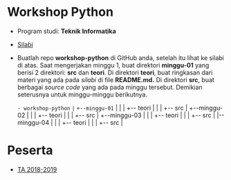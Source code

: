 # Workshop Python

* Program studi: **Teknik Informatika**
* [Silabi](https://github.com/oldstager/academic/blob/master/syllabus/workshop-python.md)
* Buatlah repo **workshop-python** di GitHub anda, setelah itu lihat ke silabi di atas. Saat mengerjakan minggu 1, buat 
  direktori **minggu-01** yang berisi 2 direktori: **src** dan **teori**. Di direktori **teori**, buat ringkasan dari materi yang ada pada *silabi*
  di file **README.md.** Di direktori **src**, buat berbagai *source code* yang ada pada minggu tersebut. Demikian seterusnya
  untuk minggu-minggu berikutnya.
  

	<code>- workshop-python</code>
	<code>|</code>
	<code>+--minggu-01</code>
	|    |
	|    +-- teori
	|    | 
	|    +-- src
	|
	+--minggu-02
	|    |
	|    +-- teori
	|    | 
	|    +-- src
	|
	+--minggu-03
	|    |
	|    +-- teori
	|    | 
	|    +-- src
	|
	|--minggu-04
	|    |
	|    +-- teori
	|    |
	|    +-- src
	|
	</code>
   
# Peserta

* [TA 2018-2019](https://github.com/oldstager/academic/tree/master/lectures/workshop-python/2018-2019)
